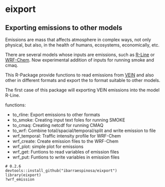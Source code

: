 # eixport

## Exporting emissions to other models

Emissions are mass that affects atmosphere in complex ways, not only physical,
but also, in the health of humans, ecosystems, economically, etc.

There are several models whose inputs are emissions, such as [R-Line](https://www.cmascenter.org/r-line/) or [WRF-Chem](https://ruc.noaa.gov/wrf/wrf-chem/).
Now experimental addition of inputs for running smoke and cmaq.

This R-Package provide functions to read emissions from [VEIN](https://github.com/ibarraespinosa/vein) and also other 
in different formats and export the to format suitable to other models.

The first case of this package will exporting VEIN emissions into the model R-Line.

functions:

- to_rline: Export emissions to other formats
- to_smoke: Creating input text foles for running SMOKE
- to_cmaq: Creating netcdf for running CMAQ
- to_wrf:	Combine total/spacial/temporal/split and write emission to file
- wrf_temporal: Traffic intensity profile for WRF-Chem
- wrf_create:	Create emission files to the WRF-Chem
- wrf_plot: simple plot for emissions
- wrf_get:	Funtions to read variables of emission files
- wrf_put:	Funtions to write variables in emission files



```{r eval=F}
# 0.2.6
devtools::install_github("ibarraespinosa/eixport")
library(eixport)
?wrf_emission
```


